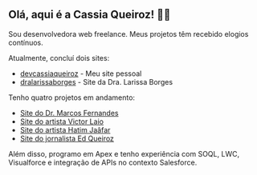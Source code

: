 ## Olá, aqui é a Cassia Queiroz! 👋🏻

Sou desenvolvedora web freelance. Meus projetos têm recebido elogios contínuos. 

Atualmente, concluí dois sites:
- [devcassiaqueiroz](https://devcassiaqueiroz.com.br) - Meu site pessoal
- [dralarissaborges](https://dralarissaborges.com.br) - Site da Dra. Larissa Borges

Tenho quatro projetos em andamento: 
- [Site do Dr. Marcos Fernandes](https://drmarcosfernandes.com) 
- [Site do artista Victor Laio](https://cassiaqueiroz.github.io/vlaio/) 
- [Site do artista Hatim Jaâfar](https://cassiaqueiroz.github.io/hatim-jaafar/) 
- [Site do jornalista Ed Queiroz](https://cassiaqueiroz.github.io/ed-queiroz/) 

Além disso, programo em Apex e tenho experiência com SOQL, LWC, Visualforce e integração de APIs no contexto Salesforce.

